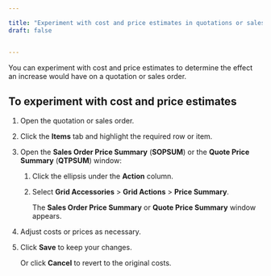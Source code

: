 ```yaml
---

title: "Experiment with cost and price estimates in quotations or sales orders"
draft: false


---
```


You can experiment with cost and price estimates to determine the effect an increase would have on a quotation or sales order.

## To experiment with cost and price estimates

1.  Open the quotation or sales order.

2.  Click the **Items** tab and highlight the required row or item.

3.  Open the **Sales Order Price Summary** (**SOPSUM**) or the **Quote Price Summary** (**QTPSUM**) window:

    1.  Click the ellipsis under the **Action** column.
    2.  Select **Grid Accessories** > **Grid Actions** > **Price Summary**.
    
        The **Sales Order Price Summary** or **Quote Price Summary** window appears.

4.  Adjust costs or prices as necessary.

5.  Click **Save** to keep your changes.

    Or click **Cancel** to revert to the original costs.